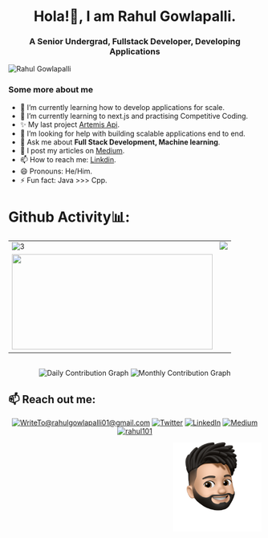 <h1 align="center">Hola!👋, I am Rahul Gowlapalli.</h1>
<h3 align="center">A Senior Undergrad, Fullstack Developer, Developing Applications</h3>
<p align="left"> <img src="https://komarev.com/ghpvc/?username=rahulg009" alt="Rahul Gowlapalli"/> </p>


### Some more about me

- 🔭 I’m currently learning how to develop applications for scale.
- 🌱 I’m currently learning to next.js and practising Competitive Coding.
- ✨ My last project [Artemis Api](https://github.com/rahulg009/Artemis-Api).
- 🤔 I’m looking for help with building scalable applications end to end.
- 💬 Ask me about **Full Stack Development, Machine learning**.
- 📝 I post my articles on [Medium](https://medium.com/@rahulgowlapalli01).
- 📫 How to reach me: [Linkdin](https://www.linkedin.com/in/rahul-gowlapalli-40b78b1a5/).
- 😄 Pronouns: He/Him.
- ⚡ Fun fact: Java >>> Cpp.

# Github Activity📊:
<!-- <img src="https://github-readme-stats.vercel.app/api?username=rahulg009&&show_icons=true&hide_border=false&title_color=ffffff&text_color=daf7dc&icon_color=bb2acf&bg_color=191919">

<img src="https://github-readme-stats.vercel.app/api/top-langs/?username=rahulg009&layout=compact&hide_border=false&title_color=ffffff&text_color=daf7dc&icon_color=bb2acf&bg_color=191919"> -->
<div>

<p align="center">

<!-- <b><em>Now listening to:</em></b>  <br/>
<img  src="https://spotify-github-profile.vercel.app/api/view?uid=ayushranjan6456&cover_image=true&theme=novatorem"  alt="Now Listenting to" />
-->
</p>

<p align="center">

<!--<b><em>Overall GitHub Stats:</em></b> <br/>-->

<div align="center">
<table>
 <tr>
  <td>
   <img src="https://github-readme-streak-stats.herokuapp.com/?user=rahulg009&theme=algolia"  width=400 height=auto alt="3" >
  </td>
  <td>
   <img width=400 src="https://github-readme-stats.vercel.app/api?username=rahulg009&&show_icons=true&theme=algolia">
  </td>
 </tr>
 <tr>
  <td>
    <img width=400 height=190 src="https://github-readme-stats.vercel.app/api/top-langs/?username=rahulg009&layout=compact&hide_border=false&&show_icons=true&&theme=algolia">
  </td>
 </tr>
 
 </table>




<!-- <img width=400 height=190  src="https://github-readme-stats.vercel.app/api/wakatime?username=rahulg009&custom_title=My%20Weekly%20Stats&layout=compact&theme=algolia" alt="WakaTime" /> -->

<br>


<img width="800" height="auto" src="https://activity-graph.herokuapp.com/graph?username=rahulg009&bg_color=050f2c&color=fff&line=0194dd&point=5194f0&area=true" alt="Daily Contribution Graph" />
<img src="https://github-profile-summary-cards.vercel.app/api/cards/profile-details?username=rahulg009&theme=nord_bright"  width="800" height="auto"  alt="Monthly Contribution Graph" >
</div>
</p>

</div>

<h2>📫 Reach out me:</h2>
<div align="center">

<a href="mailto:WriteTo@rahulgowlapalli01@gmail.com">![WriteTo@rahulgowlapalli01@gmail.com](https://img.shields.io/badge/Gmail-D14836?style=for-the-badge&logo=gmail&logoColor=white)</a> <a  href="https://github.com/rahulg009">![Twitter](https://img.shields.io/badge/Github-333?style=for-the-badge&logo=github&logoColor=white)</a> <a  href="https://www.linkedin.com/in/rahul-gowlapalli-40b78b1a5/">![LinkedIn](https://img.shields.io/badge/LinkedIn-0077B5?style=for-the-badge&logo=linkedin&logoColor=white)</a> <a  href="https://medium.com/@rahulgowlapalli01">![Medium](https://img.shields.io/badge/Medium-000?style=for-the-badge&logo=medium&logoColor=white)</a>
<a href="https://www.leetcode.com/rahul1o1" target="blank"><img  src="https://raw.githubusercontent.com/rahuldkjain/github-profile-readme-generator/master/src/images/icons/Social/leet-code.svg" alt="rahul101" height="30" width="40" /></a>
 <p>
  <img src="/image1.png" alt="imag1" style="width:35%;" align="right" >
 </p>


</div>
